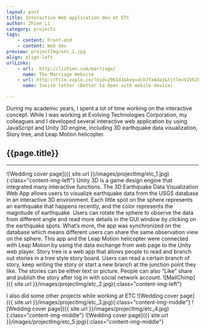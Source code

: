 ```yaml
---
layout: post
title: Interactive Web application dev at ETC
author: Zhien Li
category: projects
tags:
    - content: Front-end
    - content: Web dev
preview: projectImg/etc_1.jpg
align: align-left
urlLinks:
    - url:  http://lizhien.com/marriage/
      name: The Marriage Website
    - url: http://file.vxplo.cn/?nid=296141&key=dcb7fa6da1&title=V2VkZGluZyBJbnZpdGF0aW9u&width=640&v=32&slink=/idea/mH2rmv0#p1
      name: Invite letter (Better to Open with mobile device)

---
```


During my academic years, I spent a lot of time working on the interactive concept. While I was working at Evolving Technologies Corporation, my colleagues and I developed several interactive web application by using JavaScript and Unity 3D engine, including 3D earthquake data visualization, Story tree, and Leap Motion helicopter.

## {{page.title}}
-----

![Wedding cover page]({{ site.url }}/images/projectImg/etc_1.jpg){:class="content-img-left"}
Unity 3D is a game design engine that integrated many interactive functions. The 3D Earthquake Data Visualization Web App allows users to visualize earthquake data from the USGS database in an interactive 3D environment. Each little spot on the sphere represents an earthquake that happens recently, and the color represents the magnitude of earthquake. Users can rotate the sphere to observe the data from different angle and read more details in the GUI window by clicking on the earthquake spots. What’s more, the app was synchronized on the database which means different users can share the same observation view on the sphere. This app and the Leap Motion helicopter were connected with Leap Motion by using the data exchange from web page to the Unity web player. Story tree is a web app that allows people to read and branch out stories in a tree style story board. Users can read a certain branch of story, keep writing the story or start a new branch at the junction point they like. The stories can be either text or picture. People can also “Like” share and publish the story after log in with social network account.
![MailChimp]({{ site.url }}/images/projectImg/etc_2.jpg){:class="content-img-left"}

I also did some other projects while working at ETC
![Wedding cover page]({{ site.url }}/images/projectImg/etc_3.jpg){:class="content-img-middle"}
![Wedding cover page]({{ site.url }}/images/projectImg/etc_4.jpg){:class="content-img-middle"}
![Wedding cover page]({{ site.url }}/images/projectImg/etc_5.jpg){:class="content-img-middle"}